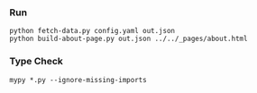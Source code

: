 
### Run
```
python fetch-data.py config.yaml out.json
python build-about-page.py out.json ../../_pages/about.html
```

### Type Check
```
mypy *.py --ignore-missing-imports
```
